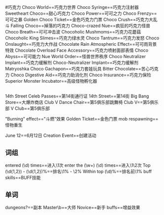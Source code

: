#巧克力
	Choco World==巧克力世界
	Choco Syringe==巧克力注射器
	Sweetheart Choco==甜心巧克力
	Choco Power==可可之力
	Choco Frenzy==可可之暴
	Golden Choco Ticket==金色巧克力门票
	Choco Crush==巧克力大乱斗
	Falling Choco==掉落的巧克力
	Choco\-crazed Nue==疯狂的巧克力怪兽
	Choco Breath==可可冲击波
	Chocoholic Mushmoms==巧克力花蘑菇
	Chocoholic King Slimes==巧克力绿水灵
	Choco Tantrum==巧克力发怒
	Choco Onslaught==巧克力大作战
	Chocolate Rain Atmospheric Effect==可可雨背景特效
	Chocolate Overload Face Accessory==巧克力喷射面部表情
	Choco Abyss==可可能力
	Nue World Order==怪兽世界秩序
	Choco Neutralizer Implant==巧克力缓解剂
	Choco\-Neutralizer Implant==巧克力缓解剂
	Matryoshka Choco Gachapon==巧克力套娃玩具
	Bitter Chocolate==苦心巧克力
	Choco Digestive Aid==巧克力助消化剂
	Choco Insurance==巧克力保险
	Superior Monster Incubator==高级怪物孵化器
##
14th Street Celeb Passes==第14街通行证
14th Street==第14街
Big Bang Store==大爆炸商店
Club V Dance Chair==第5俱乐部跳舞椅
Club V==第5俱乐部
V Club==第5俱乐部

"Burning" effect=="斗燃"效果
Golden Ticket==金色门票
mob respawning==怪物重生

June 12==6月12日
Creation Event==创建活动



## 词组
entered (\d) times==进入\1次
enter the (\w+) (\d) times==进入\1\2次
Top (\d{1,2}) - (\d{1,2})%==排名\1% - \2%
Within top (\d)%==排名前\1%
buff skills==BUFF技能


## 单词

dungeons?==副本
Master\b==大师
Novice==新手
buffs==增益效果